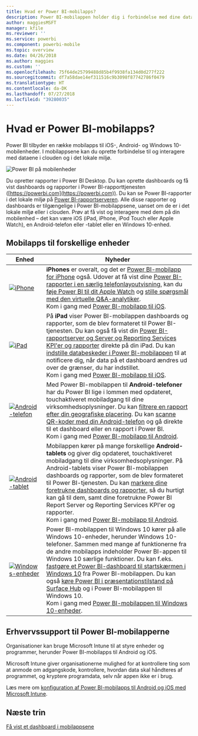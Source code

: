 ```yaml
---
title: Hvad er Power BI-mobilapps?
description: Power BI-mobilappen holder dig i forbindelse med dine data i det lokale miljø eller i clouden. Se dine Power BI-dashboards og -rapporter på din mobilenhed.
author: maggiesMSFT
manager: kfile
ms.reviewer: ''
ms.service: powerbi
ms.component: powerbi-mobile
ms.topic: overview
ms.date: 04/26/2018
ms.author: maggies
ms.custom: ''
ms.openlocfilehash: 75f64de25799488d85b4f9938fa134d0d277f222
ms.sourcegitcommit: df7a58dae14ef311516c9b3098f87742786f0479
ms.translationtype: HT
ms.contentlocale: da-DK
ms.lasthandoff: 07/27/2018
ms.locfileid: "39280035"
---
```

# <a name="what-are-the-power-bi-mobile-apps"></a>Hvad er Power BI-mobilapps?
Power BI tilbyder en række mobilapps til iOS-, Android- og Windows 10-mobilenheder. I mobilappsene kan du oprette forbindelse til og interagere med dataene i clouden og i det lokale miljø. 

![Power BI på mobilenheder](media/mobile-apps-for-mobile-devices/power-bi-mobile-apps-all-up.png)

Du opretter rapporter i Power BI Desktop. Du kan oprette dashboards og få vist dashboards og rapporter i Power BI-rapporttjenesten ([https://powerbi.com](https://powerbi.com)). Du kan se Power BI-rapporter i det lokale miljø på [Power BI-rapportserveren](report-server/get-started.md). Alle disse rapporter og dashboards er tilgængelige i Power BI-mobilappsene, uanset om de er i det lokale miljø eller i clouden. Prøv at få vist og interagere med dem på din mobilenhed – det kan være iOS (iPad, iPhone, iPod Touch eller Apple Watch), en Android-telefon eller -tablet eller en Windows 10-enhed.

## <a name="mobile-apps-for-different-devices"></a>Mobilapps til forskellige enheder

| **Enhed** | **Nyheder** |
| --- | --- |
| [![iPhone](media/mobile-apps-for-mobile-devices/iphone-logo-50-px.png)](mobile-iphone-app-get-started.md) |**iPhones** er overalt, og det er [Power BI-mobilapp for iPhone](mobile-iphone-app-get-started.md) også. Udover at få vist dine [Power BI-rapporter i en særlig telefonlayoutvisning](mobile-apps-view-phone-report.md), kan du [føje Power BI til dit Apple Watch](mobile-apple-watch.md) og [stille spørgsmål med den virtuelle Q&A-analytiker](mobile-apps-ios-qna.md). <br/>Kom i gang med [Power BI-mobilapp til iOS](mobile-iphone-app-get-started.md). |
| [![iPad](media/mobile-apps-for-mobile-devices/ipad-logo-50-px.png)](mobile-iphone-app-get-started.md) |På **iPad** viser Power BI-mobilappen dashboards og rapporter, som de blev formateret til Power BI-tjenesten. Du kan også få vist din [Power BI-rapportserver og  Server og Reporting Services KPI'er og rapporter](mobile-app-ssrs-kpis-mobile-on-premises-reports.md) direkte på din iPad. Du kan [indstille databeskeder i Power BI-mobilappen](mobile-set-data-alerts-in-the-mobile-apps.md) til at notificere dig, når data på et dashboard ændres ud over de grænser, du har indstillet. <br/>Kom i gang med [Power BI-mobilapp til iOS](mobile-iphone-app-get-started.md). |
| [![Android-telefon](media/mobile-apps-for-mobile-devices/android-phone-logo-50-px.png)](mobile-android-app-get-started.md) |Med Power BI-mobilappen til **Android-telefoner** har du Power BI lige i lommen med opdateret, touchaktiveret mobiladgang til dine virksomhedsoplysninger. Du kan [filtrere en rapport efter din geografiske placering](mobile-apps-geographic-filtering.md). Du kan [scanne QR-koder med din Android-telefon](mobile-apps-qr-code.md) og gå direkte til et dashboard eller en rapport i Power BI. <br/>Kom i gang med [Power BI-mobilapp til Android](mobile-android-app-get-started.md). |
| [![Android-tablet](media/mobile-apps-for-mobile-devices/android-tablet-logo-50-px.png)](mobile-android-app-get-started.md) |Mobilappen kører på mange forskellige **Android-tablets** og giver dig opdateret, touchaktiveret mobiladgang til dine virksomhedsoplysninger. På Android-tablets viser Power BI-mobilappen dashboards og rapporter, som de blev formateret til Power BI-tjenesten. Du kan [markere dine foretrukne dashboards og rapporter](mobile-apps-favorites.md), så du hurtigt kan gå til dem, samt dine foretrukne Power BI Report Server og Reporting Services KPI'er og rapporter. <br/>Kom i gang med [Power BI-mobilapp til Android](mobile-android-app-get-started.md). |
| [![Windows-enheder](media/mobile-apps-for-mobile-devices/win-10-logo-50-px.png)](desktop-getting-started.md) |Power BI-mobilappen til Windows 10 kører på alle Windows 10-enheder, herunder Windows 10-telefoner. Sammen med mange af funktionerne fra de andre mobilapps indeholder Power BI-appen til Windows 10 særlige funktioner. Du kan f.eks. [fastgøre et Power BI-dashboard til startskærmen i Windows 10](mobile-pin-dashboard-start-screen-windows-10-phone-app.md) fra Power BI-mobilappen. Du kan også [køre Power BI i præsentationstilstand på Surface Hub](mobile-windows-10-app-presentation-mode.md) og i Power BI-mobilappen til Windows 10. <br/>Kom i gang med [Power BI-mobilappen til Windows 10-enheder](mobile-windows-10-phone-app-get-started.md). |

## <a name="enterprise-support-for-the-power-bi-mobile-apps"></a>Erhvervssupport til Power BI-mobilapperne
Organisationer kan bruge Microsoft Intune til at styre enheder og programmer, herunder Power BI-mobilapps til Android og iOS.

Microsoft Intune giver organisationerne mulighed for at kontrollere ting som at anmode om adgangskode, kontrollere, hvordan data skal håndteres af programmet, og kryptere programdata, selv når appen ikke er i brug.

Læs mere om [konfiguration af Power BI-mobilapps til Android og iOS med Microsoft Intune](service-admin-mobile-intune.md). 

## <a name="next-steps"></a>Næste trin
[Få vist et dashboard i mobilappsene](mobile-apps-quickstart-view-dashboard-report.md)


